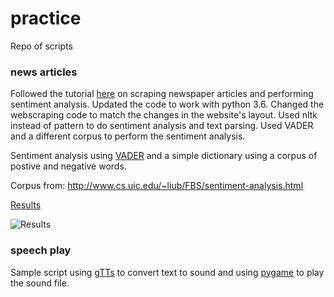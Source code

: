 # practice
Repo of scripts 

### news articles
Followed the tutorial [here](https://www.quantinsti.com/blog/sentiment-analysis-news-python/) on scraping newspaper articles and performing sentiment analysis. Updated the code to work with python 3.6. Changed the webscraping code to match the changes in the website's layout. Used nltk instead of pattern to do sentiment analysis and text parsing. Used VADER and a different corpus to perform the sentiment analysis.

Sentiment analysis using [VADER](http://www.nltk.org/_modules/nltk/sentiment/vader.html) and a simple dictionary using a corpus of postive and negative words.

Corpus from: http://www.cs.uic.edu/~liub/FBS/sentiment-analysis.html

[Results](https://github.com/captmomo/practice/blob/master/news_articles/results.txt)

![Results](https://raw.githubusercontent.com/captmomo/practice/master/news_articles/sample_results.PNG)

### speech play
Sample script using [gTTs](https://github.com/pndurette/gTTS) to convert text to sound and using [pygame](https://www.pygame.org/wiki/GettingStarted) to play the sound file.




